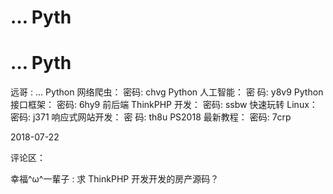 # … Pyth

# … Pyth

远哥 : … Python 网络爬虫： 密码: chvg Python 人工智能： 密 码: y8v9 Python 接口框架： 密码: 6hy9 前后端 ThinkPHP 开发： 密码: ssbw 快速玩转 Linux： 密码: j371 响应式网站开发： 密 码: th8u PS2018 最新教程： 密码: 7crp

2018-07-22

评论区：

幸福^ω^一輩子 : 求 ThinkPHP 开发开发的房产源码？
